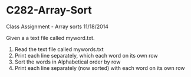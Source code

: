 # C282-Array-Sort
Class Assignment - Array sorts
11/18/2014

Given a a text file called myword.txt.
  1) Read the text file called mywords.txt  
  2) Print each line separately, which each word on its own row  
  3) Sort the words in Alphabetical order by row  
  4) Print each line separately (now sorted) with each word on its own row  
